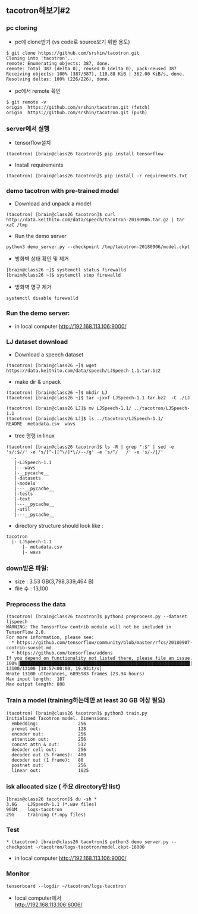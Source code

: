 ## tacotron해보기#2

### pc cloning
* pc에 clone받기 (vs code로 source보기 위한 용도)
```
$ git clone https://github.com/srshin/tacotron.git
Cloning into 'tacotron'...
remote: Enumerating objects: 387, done.
remote: Total 387 (delta 0), reused 0 (delta 0), pack-reused 387
Receiving objects: 100% (387/387), 110.88 KiB | 362.00 KiB/s, done.
Resolving deltas: 100% (226/226), done.
```
* pc에서 remote 확인  
```
$ git remote -v
origin  https://github.com/srshin/tacotron.git (fetch)
origin  https://github.com/srshin/tacotron.git (push)
```

### server에서 실행
* tensorflow설치  
```
(tacotron) [brain@class26 tacotron]$ pip install tensorflow
```
* Install requirements  
```
(tacotron) [brain@class26 tacotron]$ pip install -r requirements.txt
```
### demo tacotron with pre-trained model
* Download and unpack a model  
```
(tacotron) [brain@class26 tacotron]$ curl http://data.keithito.com/data/speech/tacotron-20180906.tar.gz | tar xzC /tmp
```
* Run the demo server  
```
python3 demo_server.py --checkpoint /tmp/tacotron-20180906/model.ckpt
```
* 방화벽 상태 확인 및 제거
```
[brain@class26 ~]$ systemctl status firewalld
[brain@class26 ~]$ systemctl stop firewalld
```
* 방화벽 영구 제거
```
systemctl disable firewalld
```
### Run the demo server: 
* in local computer 
http://192.168.113.106:9000/ 

### LJ dataset download
* Download a speech dataset
```
(tacotron) [brain@class26 ~]$ wget https://data.keithito.com/data/speech/LJSpeech-1.1.tar.bz2
```
* make dir  & unpack
```
(tacotron) [brain@class26 ~]$ mkdir LJ
(tacotron) [brain@class26 ~]$ tar -jxvf LJSpeech-1.1.tar.bz2  -C ./LJ

(tacotron) [brain@class26 LJ]$ mv LJSpeech-1.1/ ../tacotron/LJSpeech-1.1
(tacotron) [brain@class26 LJ]$ ls ../tacotron/LJSpeech-1.1/
README  metadata.csv  wavs
```
* tree 명령 in linux 
```
(tacotron) [brain@class26 tacotron]$ ls -R | grep ":$" | sed -e 's/:$//' -e 's/[^-][^\/]*\//--/g' -e 's/^/   /' -e 's/-/|/'
   .
   |-LJSpeech-1.1
   |---wavs
   |-__pycache__
   |-datasets
   |-models
   |---__pycache__
   |-tests
   |-text
   |---__pycache__
   |-util
   |---__pycache__
```

* directory structure should look like :   
```
tacotron
  |- LJSpeech-1.1
      |- metadata.csv
      |- wavs
```
### down받은 파일:  
*  size : 3.53 GB(3,798,339,464 B)  
*  file 수 : 13,100   

### Preprocess the data 
```
(tacotron) [brain@class26 tacotron]$ python3 preprocess.py --dataset ljspeech
WARNING: The TensorFlow contrib module will not be included in TensorFlow 2.0.
For more information, please see:
  * https://github.com/tensorflow/community/blob/master/rfcs/20180907-contrib-sunset.md
  * https://github.com/tensorflow/addons
If you depend on functionality not listed there, please file an issue.
100%|████████████████████████████████████████████████████████████████| 13100/13100 [10:57<00:00, 19.93it/s]
Wrote 13100 utterances, 6895983 frames (23.94 hours)
Max input length:  187
Max output length: 808
```
### Train a model (training하는데만 at least 30 GB 이상  필요) 
```
(tacotron) [brain@class26 tacotron]$ python3 train.py
Initialized Tacotron model. Dimensions:
  embedding:               256
  prenet out:              128
  encoder out:             256
  attention out:           256
  concat attn & out:       512
  decoder cell out:        256
  decoder out (5 frames):  400
  decoder out (1 frame):   80
  postnet out:             256
  linear out:              1025
```
### isk allocated  size ( 주요 directory만 list) 
```
[brain@class26 tacotron]$ du -sh *
3.6G    LJSpeech-1.1 (*.wav files)
901M    logs-tacotron
29G     training (*.npy files)
```

### Test 
```
* (tacotron) [brain@class26 tacotron]$ python3 demo_server.py --checkpoint ~/tacotron/logs-tacotron/model.ckpt-16000
```
* in local computer 
http://192.168.113.106:9000/ 

### Monitor 
```
tensorboard --logdir ~/tacotron/logs-tacotron
```
* local computer에서   
http://192.168.113.106:6006/
